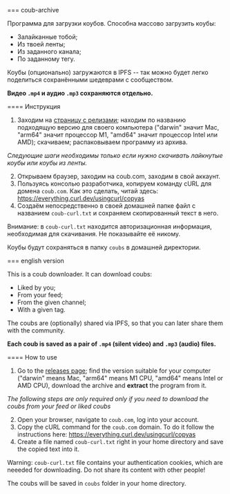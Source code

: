 === coub-archive

Программа для загрузки коубов. Способна массово загрузить коубы:
  - Залайканные тобой;
  - Из твоей ленты;
  - Из заданного канала;
  - По заданному тегу.

Коубы (опционально) загружаются в IPFS -- так можно будет легко поделиться сохранёнными шедеврами с сообществом.

**Видео `.mp4` и аудио `.mp3` сохраняются отдельно.**

==== Инструкция

1. Заходим на [страницу с релизами](https://github.com/tekhnus/coub-archive/releases); находим по названию подходящую версию для своего компьютера ("darwin" значит Mac, "arm64" значит процессор M1, "amd64" значит процессор Intel или AMD); скачиваем; распаковываем программу из архива.

*Следующие шаги необходимы только если нужно скачивать лайкнутые коубы или коубы из ленты.*

2. Открываем браузер, заходим на coub.com, заходим в свой аккаунт.
3. Пользуясь консолью разработчика, копируем команду cURL для домена `coub.com`. Как это сделать, читай здесь: https://everything.curl.dev/usingcurl/copyas
4. Создаём непосредственно в своей домашней папке файл с названием `coub-curl.txt` и сохраняем скопированный текст в него.

Внимание: в `coub-curl.txt` находится авторизационная информация, необходимая для скачивания. Не показывайте её никому.

Коубы будут сохраняться в папку `coubs` в домашней директории.

=== english version

This is a coub downloader. It can download coubs:
  - Liked by you;
  - From your feed;
  - From the given channel;
  - With a given tag.

The coubs are (optionally) shared via IPFS, so that you can later share them with the community.

**Each coub is saved as a pair of `.mp4` (silent video) and `.mp3` (audio) files.**

==== How to use

1. Go to the [releases page](https://github.com/tekhnus/coub-archive/releases); find the version suitable for your computer ("darwin" means Mac, "arm64" means M1 CPU, "amd64" means Intel or AMD CPU), download the archive and **extract** the program from it.

*The following steps are only required only if you need to download the coubs from your feed or liked coubs*

2. Open your browser, navigate to `coub.com`, log into your account.
3. Copy the cURL command for the `coub.com` domain. To do it follow the instructions here: https://everything.curl.dev/usingcurl/copyas
4. Create a file named `coub-curl.txt` right in your home directory and save the copied text into it.



Warning: `coub-curl.txt` file contains your authentication cookies, which are neeeded for downloading. Do not share its content with other people!

The coubs will be saved in `coubs` folder in your home directory.
